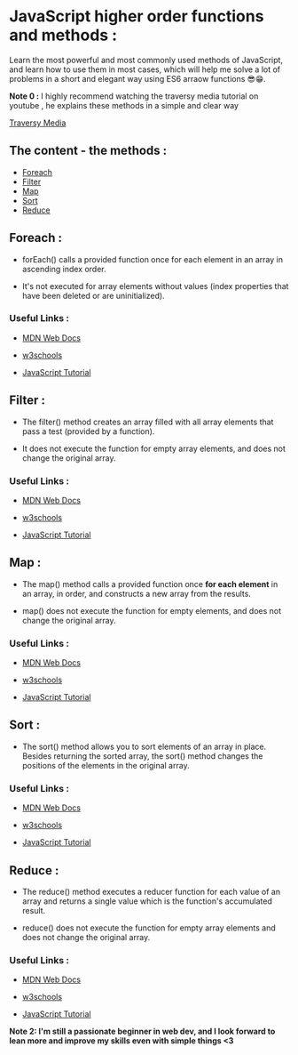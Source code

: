 # JavaScript higher order functions and methods : 

Learn the most powerful and most commonly used methods of JavaScript, and learn how to use them in most cases, which will help me solve a lot of problems in a short and elegant way using ES6 arraow functions 😎😁.

**Note 0 :** I highly recommend watching the traversy media tutorial on youtube , he explains these methods in a simple and clear way

[Traversy Media](https://www.youtube.com/watch?v=rRgD1yVwIvE)

## The content - the methods :

- [Foreach](#Foreach)
- [Filter](#Filter)
- [Map](#Map)
- [Sort](#Sort)
- [Reduce](#Reduce)

## Foreach : 
- forEach() calls a provided function once for each element in an array in ascending index order.

- It's not executed for array elements without values (index properties that have been deleted or are uninitialized).



### Useful Links : 
- [MDN Web Docs](https://developer.mozilla.org/en-US/docs/Web/JavaScript/Reference/Global_Objects/Array/forEach)

- [w3schools](https://www.w3schools.com/jsref/jsref_foreach.asp)

- [JavaScript Tutorial](https://www.javascripttutorial.net/javascript-array-foreach/)



## Filter : 
- The filter() method creates an array filled with all array elements that pass a test (provided by a function).

- It does not execute the function for empty array elements, and does not change the original array.


### Useful Links : 
- [MDN Web Docs](https://developer.mozilla.org/en-US/docs/Web/JavaScript/Reference/Global_Objects/Array/filter)

- [w3schools](https://www.w3schools.com/jsref/jsref_filter.asp)

- [JavaScript Tutorial](https://www.javascripttutorial.net/javascript-array-filter/)



## Map : 
- The map() method calls a provided function once **for each element** in an array, in order, and constructs a new array from the results.

- map() does not execute the function for empty elements, and does not change the original array.


### Useful Links : 
- [MDN Web Docs](https://developer.mozilla.org/en-US/docs/Web/JavaScript/Reference/Global_Objects/Array/map)

- [w3schools](https://www.w3schools.com/jsref/jsref_map.asp)

- [JavaScript Tutorial](https://www.javascripttutorial.net/javascript-array-map/)

## Sort : 
- The sort() method allows you to sort elements of an array in place. Besides returning the sorted array, the sort() method changes the positions of the elements in the original array. 


### Useful Links : 
- [MDN Web Docs](https://developer.mozilla.org/en-US/docs/Web/JavaScript/Reference/Global_Objects/Array/sort)

- [w3schools](https://www.w3schools.com/js/js_array_sort.asp)

- [JavaScript Tutorial](https://www.javascripttutorial.net/javascript-array-sort/)



## Reduce : 
- The reduce() method executes a reducer function for each value of an array  and returns a single value which is the function's accumulated result.

- reduce() does not execute the function for empty array elements and does not change the original array.

### Useful Links : 
- [MDN Web Docs](https://developer.mozilla.org/en-US/docs/Web/JavaScript/Reference/Global_Objects/Array/Reduce)

- [w3schools](https://www.w3schools.com/jsref/jsref_reduce.asp)

- [JavaScript Tutorial](https://www.javascripttutorial.net/javascript-array-reduce/)





**Note 2: I'm still a passionate beginner in web dev, and I look forward to lean more and improve my skills even with simple things <3**
